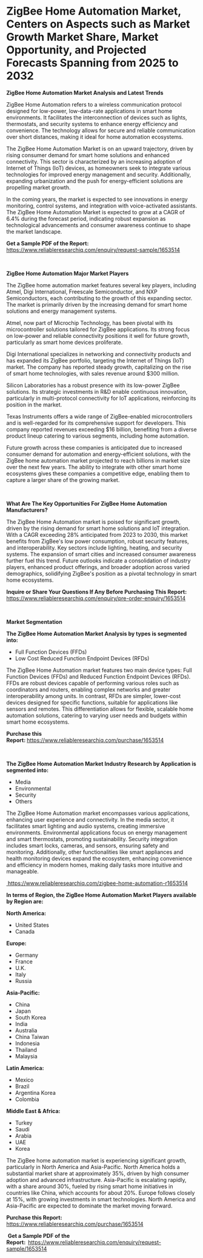 <p><h1>ZigBee Home Automation Market, Centers on Aspects such as Market Growth Market Share, Market Opportunity, and Projected Forecasts Spanning from 2025 to 2032</h1></p><p><strong>ZigBee Home Automation Market Analysis and Latest Trends</strong></p>
<p><p>ZigBee Home Automation refers to a wireless communication protocol designed for low-power, low-data-rate applications in smart home environments. It facilitates the interconnection of devices such as lights, thermostats, and security systems to enhance energy efficiency and convenience. The technology allows for secure and reliable communication over short distances, making it ideal for home automation ecosystems.</p><p>The ZigBee Home Automation Market is on an upward trajectory, driven by rising consumer demand for smart home solutions and enhanced connectivity. This sector is characterized by an increasing adoption of Internet of Things (IoT) devices, as homeowners seek to integrate various technologies for improved energy management and security. Additionally, expanding urbanization and the push for energy-efficient solutions are propelling market growth.</p><p>In the coming years, the market is expected to see innovations in energy monitoring, control systems, and integration with voice-activated assistants. The ZigBee Home Automation Market is expected to grow at a CAGR of 6.4% during the forecast period, indicating robust expansion as technological advancements and consumer awareness continue to shape the market landscape.</p></p>
<p><strong>Get a Sample PDF of the Report:&nbsp;</strong> <a href="https://www.reliableresearchiq.com/enquiry/request-sample/1653514?utm_campaign=3195&utm_medium=2&utm_source=Github&utm_content=ia&utm_term=16042025&utm_id=zigbee-home-automation">https://www.reliableresearchiq.com/enquiry/request-sample/1653514</a></p>
<p>&nbsp;</p>
<p><strong>ZigBee Home Automation Major Market Players</strong></p>
<p><p>The ZigBee home automation market features several key players, including Atmel, Digi International, Freescale Semiconductor, and NXP Semiconductors, each contributing to the growth of this expanding sector. The market is primarily driven by the increasing demand for smart home solutions and energy management systems.</p><p>Atmel, now part of Microchip Technology, has been pivotal with its microcontroller solutions tailored for ZigBee applications. Its strong focus on low-power and reliable connectivity positions it well for future growth, particularly as smart home devices proliferate. </p><p>Digi International specializes in networking and connectivity products and has expanded its ZigBee portfolio, targeting the Internet of Things (IoT) market. The company has reported steady growth, capitalizing on the rise of smart home technologies, with sales revenue around $300 million.</p><p>Silicon Laboratories has a robust presence with its low-power ZigBee solutions. Its strategic investments in R&D enable continuous innovation, particularly in multi-protocol connectivity for IoT applications, reinforcing its position in the market. </p><p>Texas Instruments offers a wide range of ZigBee-enabled microcontrollers and is well-regarded for its comprehensive support for developers. This company reported revenues exceeding $16 billion, benefiting from a diverse product lineup catering to various segments, including home automation.</p><p>Future growth across these companies is anticipated due to increased consumer demand for automation and energy-efficient solutions, with the ZigBee home automation market projected to reach billions in market size over the next few years. The ability to integrate with other smart home ecosystems gives these companies a competitive edge, enabling them to capture a larger share of the growing market.</p></p>
<p>&nbsp;</p>
<p><strong>What Are The Key Opportunities For ZigBee Home Automation Manufacturers?</strong></p>
<p><p>The ZigBee Home Automation market is poised for significant growth, driven by the rising demand for smart home solutions and IoT integration. With a CAGR exceeding 28% anticipated from 2023 to 2030, this market benefits from ZigBee's low power consumption, robust security features, and interoperability. Key sectors include lighting, heating, and security systems. The expansion of smart cities and increased consumer awareness further fuel this trend. Future outlooks indicate a consolidation of industry players, enhanced product offerings, and broader adoption across varied demographics, solidifying ZigBee's position as a pivotal technology in smart home ecosystems.</p></p>
<p><strong>Inquire or Share Your Questions If Any Before Purchasing This Report:</strong> <a href="https://www.reliableresearchiq.com/enquiry/pre-order-enquiry/1653514?utm_campaign=3195&utm_medium=2&utm_source=Github&utm_content=ia&utm_term=16042025&utm_id=zigbee-home-automation">https://www.reliableresearchiq.com/enquiry/pre-order-enquiry/1653514</a></p>
<p>&nbsp;</p>
<p><strong>Market Segmentation</strong></p>
<p><strong>The ZigBee Home Automation Market Analysis by types is segmented into:</strong></p>
<p><ul><li>Full Function Devices (FFDs)</li><li>Low Cost Reduced Function Endpoint Devices (RFDs)</li></ul></p>
<p><p>The ZigBee Home Automation market features two main device types: Full Function Devices (FFDs) and Reduced Function Endpoint Devices (RFDs). FFDs are robust devices capable of performing various roles such as coordinators and routers, enabling complex networks and greater interoperability among units. In contrast, RFDs are simpler, lower-cost devices designed for specific functions, suitable for applications like sensors and remotes. This differentiation allows for flexible, scalable home automation solutions, catering to varying user needs and budgets within smart home ecosystems.</p></p>
<p><strong>Purchase this Report:&nbsp;</strong><a href="https://www.reliableresearchiq.com/purchase/1653514?utm_campaign=3195&utm_medium=2&utm_source=Github&utm_content=ia&utm_term=16042025&utm_id=zigbee-home-automation">https://www.reliableresearchiq.com/purchase/1653514</a></p>
<p>&nbsp;</p>
<p><strong>The ZigBee Home Automation Market Industry Research by Application is segmented into:</strong></p>
<p><ul><li>Media</li><li>Environmental</li><li>Security</li><li>Others</li></ul></p>
<p><p>The ZigBee Home Automation market encompasses various applications, enhancing user experience and connectivity. In the media sector, it facilitates smart lighting and audio systems, creating immersive environments. Environmental applications focus on energy management and smart thermostats, promoting sustainability. Security integration includes smart locks, cameras, and sensors, ensuring safety and monitoring. Additionally, other functionalities like smart appliances and health monitoring devices expand the ecosystem, enhancing convenience and efficiency in modern homes, making daily tasks more intuitive and manageable.</p></p>
<p><a href="https://www.reliableresearchiq.com/zigbee-home-automation-r1653514?utm_campaign=3195&utm_medium=2&utm_source=Github&utm_content=ia&utm_term=16042025&utm_id=zigbee-home-automation">&nbsp;https://www.reliableresearchiq.com/zigbee-home-automation-r1653514</a></p>
<p><strong>In terms of Region, the ZigBee Home Automation Market Players available by Region are:</strong></p>
<p>
    <p> <strong> North America: </strong>
        <ul>
            <li>United States</li>
            <li>Canada</li>
        </ul>
        </p> 
    <p> <strong> Europe: </strong>
        <ul>
            <li>Germany</li>
            <li>France</li>
            <li>U.K.</li>
            <li>Italy</li>
            <li>Russia</li>
        </ul>
        </p> 
    <p> <strong> Asia-Pacific: </strong>
        <ul>
            <li>China</li>
            <li>Japan</li>
            <li>South Korea</li>
            <li>India</li>
            <li>Australia</li>
            <li>China Taiwan</li>
            <li>Indonesia</li>
            <li>Thailand</li>
            <li>Malaysia</li>
        </ul>
        </p> 
    <p> <strong> Latin America: </strong>
        <ul>
            <li>Mexico</li>
            <li>Brazil</li>
            <li>Argentina Korea</li>
            <li>Colombia</li>
        </ul>
        </p> 
    <p> <strong> Middle East & Africa: </strong>
        <ul>
            <li>Turkey</li>
            <li>Saudi</li>
            <li>Arabia</li>
            <li>UAE</li>
            <li>Korea</li>
        </ul>
    </p>
    </p>
<p><p>The ZigBee home automation market is experiencing significant growth, particularly in North America and Asia-Pacific. North America holds a substantial market share at approximately 35%, driven by high consumer adoption and advanced infrastructure. Asia-Pacific is escalating rapidly, with a share around 30%, fueled by rising smart home initiatives in countries like China, which accounts for about 20%. Europe follows closely at 15%, with growing investments in smart technologies. North America and Asia-Pacific are expected to dominate the market moving forward.</p></p>
<p><strong>Purchase this Report: </strong><a href="https://www.reliableresearchiq.com/purchase/1653514?utm_campaign=3195&utm_medium=2&utm_source=Github&utm_content=ia&utm_term=16042025&utm_id=zigbee-home-automation">https://www.reliableresearchiq.com/purchase/1653514</a></p>
<p>&nbsp;<strong>Get a Sample PDF of the Report:&nbsp;&nbsp;</strong><a href="https://www.reliableresearchiq.com/enquiry/request-sample/1653514?utm_campaign=3195&utm_medium=2&utm_source=Github&utm_content=ia&utm_term=16042025&utm_id=zigbee-home-automation">https://www.reliableresearchiq.com/enquiry/request-sample/1653514</a></p>
<p><strong></strong></p>
<p><p></p><p></p><p></p></p>